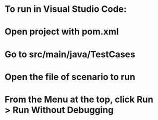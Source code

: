 # To run in Visual Studio Code:
# Open project with pom.xml 
# Go to src/main/java/TestCases 
# Open the file of scenario to run
# From the Menu at the top, click Run > Run Without Debugging
